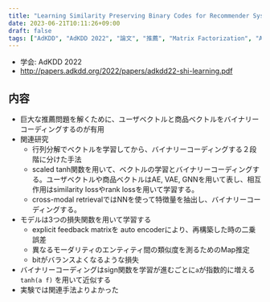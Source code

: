 ```yaml
---
title: "Learning Similarity Preserving Binary Codes for Recommender Systems"
date: 2023-06-21T10:11:26+09:00
draft: false
tags: ["AdKDD", "AdKDD 2022", "論文", "推薦", "Matrix Factorization", "Auto Encoder", "Binary Code"]
---
```



- 学会: AdKDD 2022
- http://papers.adkdd.org/2022/papers/adkdd22-shi-learning.pdf

## 内容

- 巨大な推薦問題を解くために、ユーザベクトルと商品ベクトルをバイナリーコーディングするのが有用
- 関連研究
  - 行列分解でベクトルを学習してから、バイナリーコーディングする２段階に分けた手法
  - scaled tanh関数を用いて、ベクトルの学習とバイナリーコーディングする。ユーザベクトルや商品ベクトルはAE, VAE, GNNを用いて表し、相互作用はsimilarity lossやrank lossを用いて学習する。
  - cross-modal retrievalではNNを使って特徴量を抽出し、バイナリーコーディングする。
- モデルは3つの損失関数を用いて学習する
  - explicit feedback matrixを auto encoderにより、再構築した時の二乗誤差
  - 異なるモーダリティのエンティティ間の類似度を測るためのMap推定
  - bitがバランスよくなるような損失
- バイナリーコーディングはsign関数を学習が進むごとに`a`が指数的に増える `tanh(a f)` を用いて近似する
- 実験では関連手法よりよかった